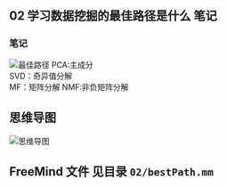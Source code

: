 ## 02 学习数据挖掘的最佳路径是什么 笔记

### 笔记

![最佳路径](./bestPath.png)
PCA:主成分  
SVD：奇异值分解  
MF：矩阵分解
NMF:非负矩阵分解  

## 思维导图

![思维导图](./bestPathMind.png)

## FreeMind 文件 见目录 `02/bestPath.mm`

